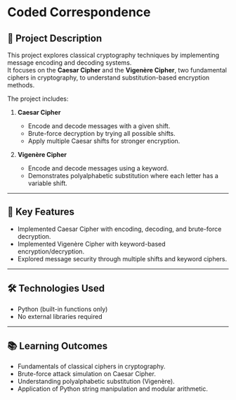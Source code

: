 # Coded Correspondence

## 📌 Project Description
This project explores classical cryptography techniques by implementing message encoding and decoding systems.  
It focuses on the **Caesar Cipher** and the **Vigenère Cipher**, two fundamental ciphers in cryptography, to understand substitution-based encryption methods.

The project includes:
1. **Caesar Cipher**  
   - Encode and decode messages with a given shift.  
   - Brute-force decryption by trying all possible shifts.  
   - Apply multiple Caesar shifts for stronger encryption.  

2. **Vigenère Cipher**  
   - Encode and decode messages using a keyword.  
   - Demonstrates polyalphabetic substitution where each letter has a variable shift.  

---

## 🔑 Key Features
- Implemented Caesar Cipher with encoding, decoding, and brute-force decryption.  
- Implemented Vigenère Cipher with keyword-based encryption/decryption.  
- Explored message security through multiple shifts and keyword ciphers.  

---

## 🛠️ Technologies Used
- Python (built-in functions only)  
- No external libraries required  

---

## 📚 Learning Outcomes
- Fundamentals of classical ciphers in cryptography.  
- Brute-force attack simulation on Caesar Cipher.  
- Understanding polyalphabetic substitution (Vigenère).  
- Application of Python string manipulation and modular arithmetic.  
